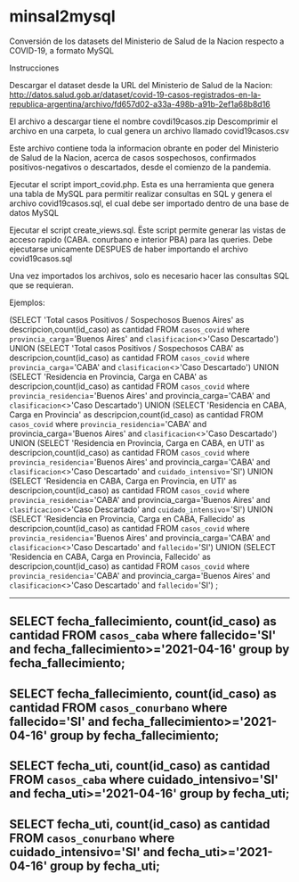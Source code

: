 # minsal2mysql
Conversión de los datasets del Ministerio de Salud de la Nacion respecto a COVID-19, a formato MySQL

Instrucciones

Descargar el dataset desde la URL del Ministerio de Salud de la Nacion:
http://datos.salud.gob.ar/dataset/covid-19-casos-registrados-en-la-republica-argentina/archivo/fd657d02-a33a-498b-a91b-2ef1a68b8d16

El archivo a descargar tiene el nombre covdi19casos.zip
Descomprimir el archivo en una carpeta, lo cual genera un archivo llamado covid19casos.csv

Este archivo contiene toda la informacion obrante en poder del Ministerio de Salud de la Nacion, acerca de casos sospechosos, confirmados positivos-negativos o descartados, desde el comienzo de la pandemia.

Ejecutar el script import_covid.php. Esta es una herramienta que genera una tabla de MySQL para permitir realizar consultas en SQL y genera el archivo covid19casos.sql, el cual debe ser importado dentro de una base de datos MySQL

Ejecutar el script create_views.sql. Ëste script permite generar las vistas de acceso rapido (CABA. conurbano e interior PBA) para las queries. Debe ejecutarse unicamente DESPUES de haber importando el archivo covid19casos.sql

Una vez importados los archivos, solo es necesario hacer las consultas SQL que se requieran.

Ejemplos:

(SELECT 'Total casos Positivos / Sospechosos Buenos Aires' as descripcion,count(id_caso) as cantidad FROM `casos_covid` where `provincia_carga`='Buenos Aires' and `clasificacion`<>'Caso Descartado')
UNION
(SELECT 'Total casos Positivos / Sospechosos CABA' as descripcion,count(id_caso) as cantidad FROM `casos_covid` where `provincia_carga`='CABA' and `clasificacion`<>'Caso Descartado')
UNION
(SELECT 'Residencia en Provincia, Carga en CABA' as descripcion,count(id_caso) as cantidad FROM `casos_covid` where `provincia_residencia`='Buenos Aires' and provincia_carga='CABA' and `clasificacion`<>'Caso Descartado')
UNION
(SELECT 'Residencia en CABA, Carga en Provincia' as descripcion,count(id_caso) as cantidad FROM `casos_covid` where `provincia_residencia`='CABA' and provincia_carga='Buenos Aires' and `clasificacion`<>'Caso Descartado')
UNION
(SELECT 'Residencia en Provincia, Carga en CABA, en UTI' as descripcion,count(id_caso) as cantidad FROM `casos_covid` where `provincia_residencia`='Buenos Aires' and provincia_carga='CABA' and `clasificacion`<>'Caso Descartado' and `cuidado_intensivo`='SI')
UNION
(SELECT 'Residencia en CABA, Carga en Provincia, en UTI' as descripcion,count(id_caso) as cantidad FROM `casos_covid` where `provincia_residencia`='CABA' and provincia_carga='Buenos Aires' and `clasificacion`<>'Caso Descartado' and `cuidado_intensivo`='SI')
UNION
(SELECT 'Residencia en Provincia, Carga en CABA, Fallecido' as descripcion,count(id_caso) as cantidad FROM `casos_covid` where `provincia_residencia`='Buenos Aires' and provincia_carga='CABA' and `clasificacion`<>'Caso Descartado' and `fallecido`='SI')
UNION
(SELECT 'Residencia en CABA, Carga en Provincia, Fallecido' as descripcion,count(id_caso) as cantidad FROM `casos_covid` where `provincia_residencia`='CABA' and provincia_carga='Buenos Aires' and `clasificacion`<>'Caso Descartado' and `fallecido`='SI')
;

---------------

SELECT fecha_fallecimiento, count(id_caso) as cantidad FROM `casos_caba` where fallecido='SI' and fecha_fallecimiento>='2021-04-16' group by fecha_fallecimiento;
-----
SELECT fecha_fallecimiento, count(id_caso) as cantidad FROM `casos_conurbano` where fallecido='SI' and fecha_fallecimiento>='2021-04-16' group by fecha_fallecimiento;
-----
SELECT fecha_uti, count(id_caso) as cantidad FROM `casos_caba` where cuidado_intensivo='SI' and fecha_uti>='2021-04-16' group by fecha_uti;
-----
SELECT fecha_uti, count(id_caso) as cantidad FROM `casos_conurbano` where cuidado_intensivo='SI' and fecha_uti>='2021-04-16' group by fecha_uti;
-----
